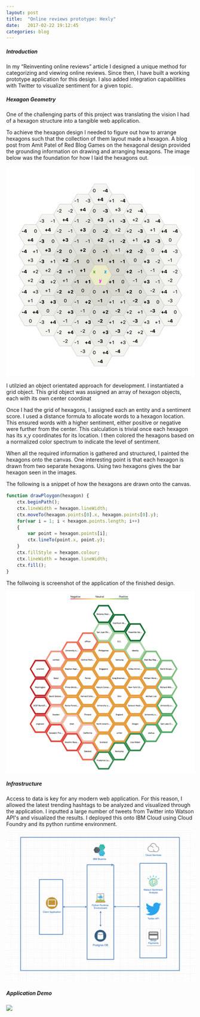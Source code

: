 ```yaml
---
layout: post
title:  "Online reviews prototype: Hexly"
date:   2017-02-22 19:12:45
categories: blog
---
```


##### Introduction

In my “Reinventing online reviews” article I designed a unique method for categorizing and viewing online reviews. Since then, I have built a working prototype application for this design. I also added integration capabilities with Twitter to visualize sentiment for a given topic.

##### Hexagon Geometry

One of the challenging parts of this project was translating the vision I had of a hexagon structure into a tangible web application.

To achieve the hexagon design I needed to figure out how to arrange hexagons such that the collection of them layout made a hexagon. A blog post from Amit Patel of Red Blog Games on the hexagonal design provided the grounding information on drawing and arranging hexagons. The image below was the foundation for how I laid the hexagons out.

<div class="honeycombpic-square-small">
<img class="honeycomb-pic" src="https://github.com/bawn92/bawn92.github.io/blob/master/assets/img/hexagon-layout.png?raw=true" />
</div>

I utilzied an object orientated approach for development. I instantiated a grid object. This grid object was assigned an array of hexagon objects, each with its own center coordinat

Once I had the grid of hexagons, I assigned each an entity and a sentiment score. I used a distance formula to allocate words to a hexagon location. This ensured words with a higher sentiment, either positive or negative were further from the center. This calculation is trivial once each hexagon has its x,y coordinates for its location. I then colored the hexagons based on a normalized color spectrum to indicate the level of sentiment.

When all the required information is gathered and structured, I painted the hexagons onto the canvas. One interesting point is that each hexagon is drawn from two separate hexagons. Using two hexagons gives the bar hexagon seen in the images.

The following is a snippet of how the hexagons are drawn onto the canvas.

```javascript
function drawPloygon(hexagon) {
    ctx.beginPath();
    ctx.lineWidth = hexagon.lineWidth;
    ctx.moveTo(hexagon.points[0].x, hexagon.points[0].y);
	for(var i = 1; i < hexagon.points.length; i++)
	{
		var point = hexagon.points[i];
		ctx.lineTo(point.x, point.y);
	}
    ctx.fillStyle = hexagon.colour;
    ctx.lineWidth = hexagon.lineWidth;
    ctx.fill();
}
```

The follwoing is screenshot of the application of the finished design.

<div class="honeycombpic-long">
<img src="https://github.com/bawn92/bawn92.github.io/blob/master/assets/img/hexly-draw.png?raw=true"/>
</div>

##### Infrastructure

Access to data is key for any modern web application. For this reason, I allowed the latest trending hashtags to be analyzed and visualized through the application. I inputted a large number of tweets from Twitter into Watson API's and visualized the results. I deployed this onto IBM Cloud using Cloud Foundry and its python runtime environment. 

<div class="honeycombpic">
<img src="https://github.com/bawn92/bawn92.github.io/blob/master/assets/img/hexly-infra.png?raw=true" />
</div>

##### Application Demo

<div class="honeycombpic">
<img src="https://github.com/bawn92/bawn92.github.io/blob/master/assets/img/hexly.gif?raw=true" />
</div>
